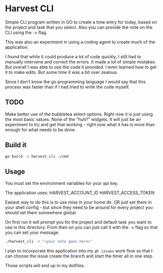 # Harvest CLI

Simple CLI program written in GO to create a time entry for today, based on the
project and task that you select. Also you can provide the note on the CLI using
the `-n` flag.

This was also an experiment in using a coding agent to create much of the
application.

I found that while it could produce a lot of code quickly, I still had to
manually intervene and correct the errors. It made a lot of simple mistakes. But
overall I was able to use the code it provided. I even learned how to get it to
make edits. But some time it was a bit over zealous. 

Since I don't know the go programming language I would say that this process was
faster than if I had tried to write the code myself.

## TODO
Make better use of the bubbletea select options. Right now it is just using the
most basic values. None of the "huh?" widgets. It will just be an experiment to
try and get that working - right now what it has is more than enough for what
needs to be done.

## Build it

```bash
go build -o harvest_cli ./cmd
```

## Usage

You must set the environment variables for your api key.

The application uses:
HARVEST_ACCOUNT_ID
HARVEST_ACCESS_TOKEN

Easiest way to do this is to use mise in your home dir. OR just set them in your
shell config - but since they need to be around for every project you should set
them somewhere global.

On first run it will prompt you for the project and default task you want to
use in this directory. From then on you can just call it with the `-n` flag so
that you can set your message.

```bash
./harvest_cli -n "<your note goes here>"
```

I plan to incorporate this application into my `gh issues` work flow so that I
can choose the issue create the branch and start the timer all in one step.

Those scripts will end up in my dotfiles.
